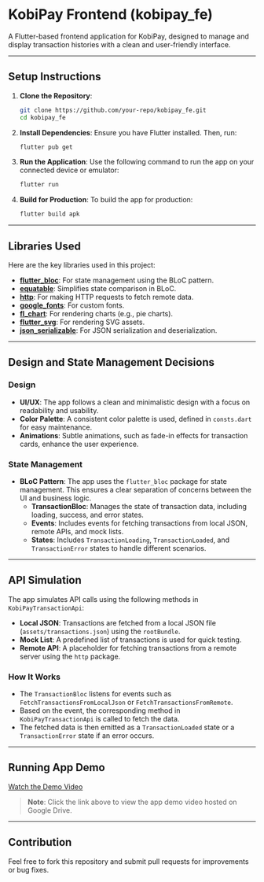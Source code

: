 # KobiPay Frontend (kobipay_fe)

A Flutter-based frontend application for KobiPay, designed to manage and display transaction histories with a clean and user-friendly interface.

---

## Setup Instructions

1. **Clone the Repository**:

   ```bash
   git clone https://github.com/your-repo/kobipay_fe.git
   cd kobipay_fe
   ```

2. **Install Dependencies**:
   Ensure you have Flutter installed. Then, run:

   ```bash
   flutter pub get
   ```

3. **Run the Application**:
   Use the following command to run the app on your connected device or emulator:

   ```bash
   flutter run
   ```

4. **Build for Production**:
   To build the app for production:

   ```bash
   flutter build apk
   ```

---

## Libraries Used

Here are the key libraries used in this project:

- **[flutter_bloc](https://pub.dev/packages/flutter_bloc)**: For state management using the BLoC pattern.
- **[equatable](https://pub.dev/packages/equatable)**: Simplifies state comparison in BLoC.
- **[http](https://pub.dev/packages/http)**: For making HTTP requests to fetch remote data.
- **[google_fonts](https://pub.dev/packages/google_fonts)**: For custom fonts.
- **[fl_chart](https://pub.dev/packages/fl_chart)**: For rendering charts (e.g., pie charts).
- **[flutter_svg](https://pub.dev/packages/flutter_svg)**: For rendering SVG assets.
- **[json_serializable](https://pub.dev/packages/json_serializable)**: For JSON serialization and deserialization.

---

## Design and State Management Decisions

### Design

- **UI/UX**: The app follows a clean and minimalistic design with a focus on readability and usability.
- **Color Palette**: A consistent color palette is used, defined in `consts.dart` for easy maintenance.
- **Animations**: Subtle animations, such as fade-in effects for transaction cards, enhance the user experience.

### State Management

- **BLoC Pattern**: The app uses the `flutter_bloc` package for state management. This ensures a clear separation of concerns between the UI and business logic.
  - **TransactionBloc**: Manages the state of transaction data, including loading, success, and error states.
  - **Events**: Includes events for fetching transactions from local JSON, remote APIs, and mock lists.
  - **States**: Includes `TransactionLoading`, `TransactionLoaded`, and `TransactionError` states to handle different scenarios.

---

## API Simulation

The app simulates API calls using the following methods in `KobiPayTransactionApi`:

- **Local JSON**: Transactions are fetched from a local JSON file (`assets/transactions.json`) using the `rootBundle`.
- **Mock List**: A predefined list of transactions is used for quick testing.
- **Remote API**: A placeholder for fetching transactions from a remote server using the `http` package.

### How It Works

- The `TransactionBloc` listens for events such as `FetchTransactionsFromLocalJson` or `FetchTransactionsFromRemote`.
- Based on the event, the corresponding method in `KobiPayTransactionApi` is called to fetch the data.
- The fetched data is then emitted as a `TransactionLoaded` state or a `TransactionError` state if an error occurs.

---

## Running App Demo

[Watch the Demo Video](https://drive.google.com/file/d/1dsEKdC5o8YO7Z6SBg55a3xaB5rEb9Eh1/view?usp=sharing)

> **Note**: Click the link above to view the app demo video hosted on Google Drive.

---

## Contribution

Feel free to fork this repository and submit pull requests for improvements or bug fixes.
